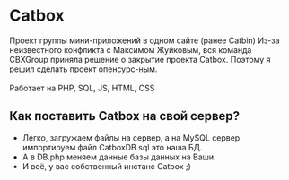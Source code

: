# Catbox
Проект группы мини-приложений в одном сайте (ранее Catbin)
Из-за неизвестного конфликта с Максимом Жуйковым, вся команда CBXGroup приняла решение о закрытие проекта Catbox.
Поэтому я решил сделать проект опенсурс-ным.<br><br>
Работает на PHP, SQL, JS, HTML, CSS

## Как поставить Catbox на свой сервер?
- Легко, загружаем файлы на сервер, а на MySQL сервер импортируем файл CatboxDB.sql это наша БД.
- А в DB.php меняем данные базы данных на Ваши.
- И всё, у вас собственный инстанс Catbox ;)
